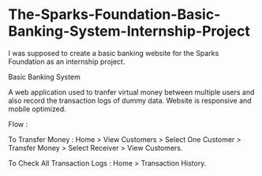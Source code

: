 # The-Sparks-Foundation-Basic-Banking-System-Internship-Project
I was supposed to create a basic banking website for the Sparks Foundation as an internship project.

Basic Banking System

A web application used to tranfer virtual money between multiple users and also record the transaction logs of dummy data. Website is responsive and mobile optimized.

Flow :

To Transfer Money : Home > View Customers > Select One Customer > Transfer Money > Select Receiver > View Customers.

To Check All Transaction Logs : Home > Transaction History.
